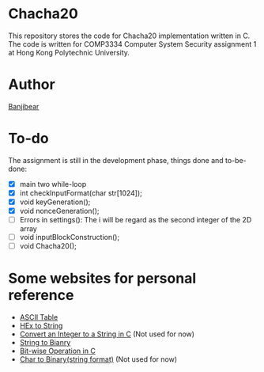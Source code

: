 # Chacha20
This repository stores the code for Chacha20 implementation written in C.  
The code is written for COMP3334 Computer System Security assignment 1 at Hong Kong Polytechnic University.  

# Author
[Banjibear](https://github.com/BanjiBear)

# To-do
The assignment is still in the development phase, things done and to-be-done:  
- [x] main two while-loop
- [x] int checkInputFormat(char str[1024]);
- [x] void keyGeneration();
- [x] void nonceGeneration();
- [ ] Errors in settings(): The i will be regard as the second integer of the 2D array
- [ ] void inputBlockConstruction();
- [ ] void Chacha20();

# Some websites for personal reference
- [ASCII Table](https://www.asciitable.com/)
- [HEx to String](https://codebeautify.org/hex-string-converter)
- [Convert an Integer to a String in C](https://www.delftstack.com/howto/c/how-to-convert-an-integer-to-a-string-in-c/) (Not used for now)
- [String to Bianry](https://www.rapidtables.com/convert/number/string-to-binary.html)
- [Bit-wise Operation in C](https://www.geeksforgeeks.org/bitwise-operators-in-c-cpp/)
- [Char to Binary(string format)](https://stackoverflow.com/questions/7863499/conversion-of-char-to-binary-in-c) (Not used for now)
